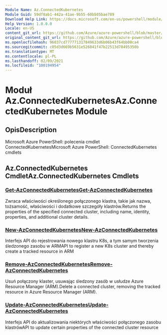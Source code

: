 ```yaml
---
Module Name: Az.ConnectedKubernetes
Module Guid: 59df8ab1-442a-41ae-9b55-60b505bae789
Download Help Link: https://docs.microsoft.com/en-us/powershell/module/az.connectedkubernetes
Help Version: 1.0.0.0
Locale: en-US
content_git_url: https://github.com/Azure/azure-powershell/blob/master/src/ConnectedKubernetes/help/Az.ConnectedKubernetes.md
original_content_git_url: https://github.com/Azure/azure-powershell/blob/master/src/ConnectedKubernetes/help/Az.ConnectedKubernetes.md
ms.openlocfilehash: 96037cd777771317849633d6b06b43f64bb08ca4
ms.sourcegitcommit: c05d3d669b5631e526841f47b22513d78495350b
ms.translationtype: MT
ms.contentlocale: pl-PL
ms.lasthandoff: 02/09/2021
ms.locfileid: "100194954"
---
```

# <span data-ttu-id="56107-101">Moduł Az.ConnectedKubernetes</span><span class="sxs-lookup"><span data-stu-id="56107-101">Az.ConnectedKubernetes Module</span></span>
## <span data-ttu-id="56107-102">Opis</span><span class="sxs-lookup"><span data-stu-id="56107-102">Description</span></span>
<span data-ttu-id="56107-103">Microsoft Azure PowerShell: polecenia cmdlet ConnectedKubernetes</span><span class="sxs-lookup"><span data-stu-id="56107-103">Microsoft Azure PowerShell: ConnectedKubernetes cmdlets</span></span>

## <span data-ttu-id="56107-104">Az.ConnectedKubernetes Cmdlet</span><span class="sxs-lookup"><span data-stu-id="56107-104">Az.ConnectedKubernetes Cmdlets</span></span>
### [<span data-ttu-id="56107-105">Get-AzConnectedKubernetes</span><span class="sxs-lookup"><span data-stu-id="56107-105">Get-AzConnectedKubernetes</span></span>](Get-AzConnectedKubernetes.md)
<span data-ttu-id="56107-106">Zwraca właściwości określonego połączonego klastra, takie jak nazwa, tożsamość, właściwości i dodatkowe szczegóły klastrów.</span><span class="sxs-lookup"><span data-stu-id="56107-106">Returns the properties of the specified connected cluster, including name, identity, properties, and additional cluster details.</span></span>

### [<span data-ttu-id="56107-107">New-AzConnectedKubernetes</span><span class="sxs-lookup"><span data-stu-id="56107-107">New-AzConnectedKubernetes</span></span>](New-AzConnectedKubernetes.md)
<span data-ttu-id="56107-108">Interfejs API do rejestrowania nowego klastru K8s, a tym samym tworzenia śledzonego zasobu w ARM</span><span class="sxs-lookup"><span data-stu-id="56107-108">API to register a new K8s cluster and thereby create a tracked resource in ARM</span></span>

### [<span data-ttu-id="56107-109">Remove-AzConnectedKubernetes</span><span class="sxs-lookup"><span data-stu-id="56107-109">Remove-AzConnectedKubernetes</span></span>](Remove-AzConnectedKubernetes.md)
<span data-ttu-id="56107-110">Usuń połączony klaster, usuwając śledzony zasób w usłudze Azure Resource Manager (ARM).</span><span class="sxs-lookup"><span data-stu-id="56107-110">Delete a connected cluster, removing the tracked resource in Azure Resource Manager (ARM).</span></span>

### [<span data-ttu-id="56107-111">Update-AzConnectedKubernetes</span><span class="sxs-lookup"><span data-stu-id="56107-111">Update-AzConnectedKubernetes</span></span>](Update-AzConnectedKubernetes.md)
<span data-ttu-id="56107-112">Interfejs API do aktualizowania niektórych właściwości połączonego zasobu klastrów</span><span class="sxs-lookup"><span data-stu-id="56107-112">API to update certain properties of the connected cluster resource</span></span>

